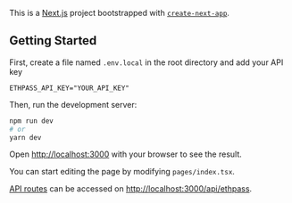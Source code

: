 This is a [Next.js](https://nextjs.org/) project bootstrapped with [`create-next-app`](https://github.com/vercel/next.js/tree/canary/packages/create-next-app).

## Getting Started

First, create a file named `.env.local` in the root directory and add your API key

```
ETHPASS_API_KEY="YOUR_API_KEY"
```

Then, run the development server:

```bash
npm run dev
# or
yarn dev
```

Open [http://localhost:3000](http://localhost:3000) with your browser to see the result.

You can start editing the page by modifying `pages/index.tsx`.

[API routes](https://nextjs.org/docs/api-routes/introduction) can be accessed on [http://localhost:3000/api/ethpass](http://localhost:3000/api/ethpass).
